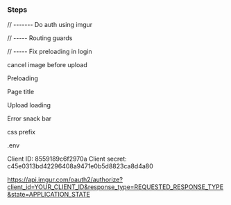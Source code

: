 ### Steps

// ------- Do auth using imgur

// ----- Routing guards

// ----- Fix preloading in login

cancel image before upload

Preloading

Page title

Upload loading

Error snack bar

css prefix

.env




Client ID:
8559189c6f2970a
Client secret:
c45e0313bd42296408a9471e0b5d8823ca8d4a80



https://api.imgur.com/oauth2/authorize?client_id=YOUR_CLIENT_ID&response_type=REQUESTED_RESPONSE_TYPE&state=APPLICATION_STATE


